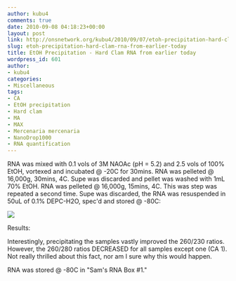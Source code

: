 ```yaml
---
author: kubu4
comments: true
date: 2010-09-08 04:18:23+00:00
layout: post
link: http://onsnetwork.org/kubu4/2010/09/07/etoh-precipitation-hard-clam-rna-from-earlier-today/
slug: etoh-precipitation-hard-clam-rna-from-earlier-today
title: EtOH Precipitation - Hard Clam RNA from earlier today
wordpress_id: 601
author:
- kubu4
categories:
- Miscellaneous
tags:
- CA
- EtOH precipitation
- Hard clam
- MA
- MAX
- Mercenaria mercenaria
- NanoDrop1000
- RNA quantification
---
```


RNA was mixed with 0.1 vols of 3M NAOAc (pH = 5.2) and 2.5 vols of 100% EtOH, vortexed and incubated @ -20C for 30mins. RNA was pelleted @ 16,000g, 30mins, 4C. Supe was discarded and pellet was washed with 1mL 70% EtOH. RNA was pelleted @ 16,000g, 15mins, 4C. This was step was repeated a second time. Supe was discarded, the RNA was resuspended in 50uL of 0.1% DEPC-H2O, spec'd and stored @ -80C:

![](http://eagle.fish.washington.edu/Arabidopsis/RNA%20Spec%20Readings/20100907-02%20RNA.JPG)

Results:

Interestingly, precipitating the samples vastly improved the 260/230 ratios. However, the 260/280 ratios DECREASED for all samples except one (CA 1). Not really thrilled about this fact, nor am I sure why this would happen.

RNA was stored @ -80C in "Sam's RNA Box #1."
